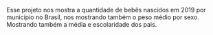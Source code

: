 Esse projeto nos mostra a quantidade de bebês nascidos em 2019 por município no Brasil, nos mostrando também o peso médio por sexo. Mostrando também a média e escolaridade dos pais. 
